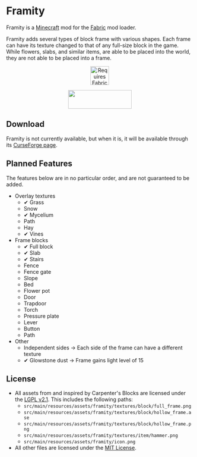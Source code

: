 # Framity

Framity is a [Minecraft](https://www.minecraft.net/) mod for the [Fabric](https://fabricmc.net/use/) mod loader.

Framity adds several types of block frame with various shapes. Each
frame can have its texture changed to that of any full-size block in
the game. While flowers, slabs, and similar items, are able to be
placed into the world, they are not able to be placed into a frame.

<p align="center">
    <a href="https://www.curseforge.com/minecraft/mc-mods/fabric-api">
        <img title="Requires Fabric API" height="50" src="https://i.imgur.com/Ol1Tcf8.png">
    </a>
</p>

<p align="center">
    <a title="Fabric Language Kotlin"
       href="https://minecraft.curseforge.com/projects/fabric-language-kotlin"
       target="_blank"
       rel="noopener noreferrer"
       >
        <img style="display: block; margin-left: auto; margin-right: auto;"
             src="https://i.imgur.com/c1DH9VL.png"
             alt=""
             width="171"
             height="50"
             />
    </a>
</p>

## Download

Framity is not currently available, but when it is, it will be available through
its [CurseForge page](https://www.curseforge.com/minecraft/mc-mods/framity).

## Planned Features

The features below are in no particular order, and are not guaranteed to be added.

- Overlay textures
    - ✔ Grass
    - Snow
    - ✔ Mycelium
    - Path
    - Hay
    - ✔ Vines
- Frame blocks
    - ✔ Full block
    - ✔ Slab
    - ✔ Stairs
    - Fence
    - Fence gate
    - Slope
    - Bed
    - Flower pot
    - Door
    - Trapdoor
    - Torch
    - Pressure plate
    - Lever
    - Button
    - Path
- Other
    - Independent sides → Each side of the frame can have a different texture  
    - ✔ Glowstone dust → Frame gains light level of 15

## License

- All assets from and inspired by Carpenter's Blocks are licensed under the [LGPL v2.1](LICENSE_LGPL.md). This includes the following paths:
  - `src/main/resources/assets/framity/textures/block/full_frame.png`
  - `src/main/resources/assets/framity/textures/block/hollow_frame.ase`
  - `src/main/resources/assets/framity/textures/block/hollow_frame.png`
  - `src/main/resources/assets/framity/textures/item/hammer.png`
  - `src/main/resources/assets/framity/icon.png`
- All other files are licensed under the [MIT License](LICENSE_MIT.md).
